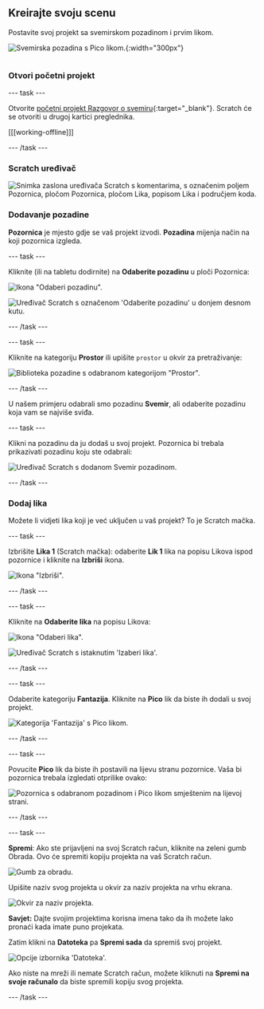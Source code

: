 ## Kreirajte svoju scenu

<div style="display: flex; flex-wrap: wrap">
<div style="flex-basis: 200px; flex-grow: 1; margin-right: 15px;">
Postavite svoj projekt sa svemirskom pozadinom i prvim likom. 
</div>
<div>

![Svemirska pozadina s Pico likom.](images/backdrop-step.png){:width="300px"}

</div>
</div>

### Otvori početni projekt

--- task ---

Otvorite [početni projekt Razgovor o svemiru](https://scratch.mit.edu/projects/582213331/editor){:target="_blank"}. Scratch će se otvoriti u drugoj kartici preglednika.

[[[working-offline]]]

--- /task ---

### Scratch uređivač

![Snimka zaslona uređivača Scratch s komentarima, s označenim poljem Pozornica, pločom Pozornica, pločom Lika, popisom Lika i područjem koda.](images/scratch-interface.png)

### Dodavanje pozadine

**Pozornica** je mjesto gdje se vaš projekt izvodi. **Pozadina** mijenja način na koji pozornica izgleda.

--- task ---

Kliknite (ili na tabletu dodirnite) na **Odaberite pozadinu** u ploči Pozornica:

![Ikona "Odaberi pozadinu".](images/backdrop-button.png)

![Uređivač Scratch s označenom 'Odaberite pozadinu' u donjem desnom kutu.](images/choose-a-backdrop.png)

--- /task ---

--- task ---

Kliknite na kategoriju **Prostor** ili upišite `prostor` u okvir za pretraživanje:

![Biblioteka pozadine s odabranom kategorijom "Prostor".](images/space-backdrops.png)

--- /task ---

U našem primjeru odabrali smo pozadinu **Svemir**, ali odaberite pozadinu koja vam se najviše sviđa.

--- task ---

Klikni na pozadinu da ju dodaš u svoj projekt. Pozornica bi trebala prikazivati pozadinu koju ste odabrali:

![Uređivač Scratch s dodanom Svemir pozadinom.](images/inserted-backdrop.png)

--- /task ---

### Dodaj lika

Možete li vidjeti lika koji je već uključen u vaš projekt? To je Scratch mačka.

--- task ---

Izbrišite **Lika 1** (Scratch mačka): odaberite **Lik 1** lika na popisu Likova ispod pozornice i kliknite na **Izbriši** ikona.

![Ikona "Izbriši".](images/delete-sprite.png)

--- /task ---

--- task ---

Kliknite na **Odaberite lika** na popisu Likova:

![Ikona "Odaberi lika".](images/sprite-button.png)

![Uređivač Scratch s istaknutim 'Izaberi lika'.](images/choose-a-sprite.png)

--- /task ---

--- task ---

Odaberite kategoriju **Fantazija**. Kliknite na **Pico** lik da biste ih dodali u svoj projekt.

![Kategorija 'Fantazija' s Pico likom.](images/fantasy-pico.png)

--- /task ---

--- task ---

Povucite **Pico** lik da biste ih postavili na lijevu stranu pozornice. Vaša bi pozornica trebala izgledati otprilike ovako:

![Pozornica s odabranom pozadinom i Pico likom smještenim na lijevoj strani.](images/pico-on-stage.png)

--- /task ---

--- task ---

**Spremi**: Ako ste prijavljeni na svoj Scratch račun, kliknite na zeleni gumb Obrada. Ovo će spremiti kopiju projekta na vaš Scratch račun.

![Gumb za obradu.](images/remix-button.png)

Upišite naziv svog projekta u okvir za naziv projekta na vrhu ekrana.

![Okvir za naziv projekta.](images/project-name.png)

**Savjet:** Dajte svojim projektima korisna imena tako da ih možete lako pronaći kada imate puno projekata.

Zatim klikni na **Datoteka** pa **Spremi sada** da spremiš svoj projekt.

![Opcije izbornika 'Datoteka'.](images/file-menu.png)

Ako niste na mreži ili nemate Scratch račun, možete kliknuti na **Spremi na svoje računalo** da biste spremili kopiju svog projekta.

--- /task ---

